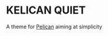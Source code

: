 KELICAN QUIET
================

A theme for [Pelican](https://blog.getpelican.com) aiming at simplicity
